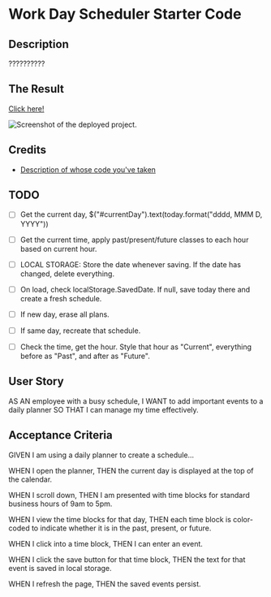 # Work Day Scheduler Starter Code

## Description
??????????

## The Result
[Click here!](DEPLOYED_URL_HERE)

![Screenshot of the deployed project.](SCREENSHOT_OF_PROJECT_IN_ASSETS)

## Credits
- [Description of whose code you've taken](URL_TO_THEIR_WEBSITE_AND_OR_CODE)


## TODO
- [ ] Get the current day, $("#currentDay").text(today.format("dddd, MMM D, YYYY"))
- [ ] Get the current time, apply past/present/future classes to each hour based on current hour.
- [ ] LOCAL STORAGE: Store the date whenever saving. If the date has changed, delete everything.
- [ ] On load, check localStorage.SavedDate. If null, save today there and create a fresh schedule.
- [ ] If new day, erase all plans.
- [ ] If same day, recreate that schedule.
- [ ] Check the time, get the hour. Style that hour as "Current", everything before as "Past", and after as "Future".


## User Story
AS AN employee with a busy schedule,
I WANT to add important events to a daily planner
SO THAT I can manage my time effectively.

## Acceptance Criteria
GIVEN I am using a daily planner to create a schedule...

WHEN I open the planner, THEN the current day is displayed at the top of the calendar.

WHEN I scroll down, THEN I am presented with time blocks for standard business hours of 9am to 5pm.

WHEN I view the time blocks for that day, THEN each time block is color-coded to indicate whether it is in the past, present, or future.

WHEN I click into a time block, THEN I can enter an event.

WHEN I click the save button for that time block, THEN the text for that event is saved in local storage.

WHEN I refresh the page, THEN the saved events persist.